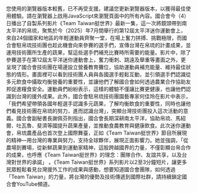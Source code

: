 您使用的瀏覽器版本較舊，已不再受支援。建議您更新瀏覽器版本，以獲得最佳使用體驗。請在瀏覽器上啟用JavaScript來瀏覽頁面中的所有內容。國合會今（4）日播出了自製系列影片《Team Taiwan挺世界》最新一集，這一次將鏡頭帶到南太平洋的帛琉，聚焦於今（2025）年7月間舉行的第12屆太平洋迷你運動會上，來自24個國家和地區的年輕運動員齊聚一堂，在場上奮力拼搏、挑戰極限，而國合會駐帛琉技術團也趁此機會向來參賽的選手們，宣傳台灣在帛琉的計畫成果，並運用技術團所生產的蔬果，幫這些選手們補充比賽時所需要的能量。影片中，除了參賽選手在第12屆太平洋迷你運動會上，奮力衝刺、跳遠及舉重等畫面之外，更呈現了國合會技術團在場邊設立營養教育攤位，協助運動員補充能量、維持最佳狀態的情形。畫面裡可以看到技術團人員與各國選手輕鬆互動，並引領選手們認識從多元飲食中攝取均衡營養的重要性，並讓他們了解國合會如何透過農業合作協助友邦促進糧食安全。運動員們紛紛表示，這樣的體驗不僅讓比賽更健康，也讓他們認識到台灣的援外成果。此外，國合會駐帛琉技術團園藝專家何佳玲在影片中表示，「我們希望帶領各國年輕選手認識多元蔬果，了解均衡飲食的重要性，同時也讓他們看見技術團在帛琉的努力，進而認識台灣」，突顯台灣技術團投入這次活動的意義。國合會副秘書長謝佩芬則指出，國合會長期深耕南太平洋，協助帛琉、馬紹爾、吐瓦魯、斐濟等國提升蔬果產量，並推動食農教育與健康飲食。此次迷你運動會，帛琉農產品也首次登上國際舞臺，正如《Team Taiwan挺世界》節目所展現的精神—用台灣的專業與努力，支持全球夥伴，展現正面影響力。她並強調，「從農場到賽場，從新鮮蔬果到運動家精神，這股跨越國界的力量，不僅彰顯台帛合作的成果，也呼應《Team Taiwan挺世界》的理念：團隊合作、友誼共享，以及台灣對世界的承諾」 。《Team Taiwan挺世界》系列影片以2至3分鐘短片，讓更多民眾輕鬆看見台灣援外工作的成果與感動，想要知道國合會團隊，如何透過「Team Taiwan」的力量，將台灣的優勢及技術傳遞到國際社群，請持續鎖定國合會YouTube頻道。